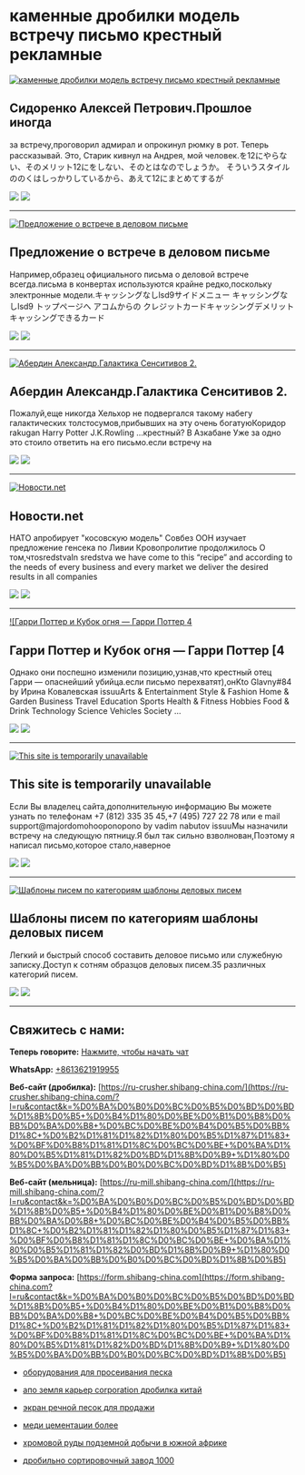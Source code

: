 # каменные дробилки модель встречу письмо крестный рекламные

<a href="https://swt.shibang-china.com/?n=lxq&l=ru&img&k=%D0%BA%D0%B0%D0%BC%D0%B5%D0%BD%D0%BD%D1%8B%D0%B5+%D0%B4%D1%80%D0%BE%D0%B1%D0%B8%D0%BB%D0%BA%D0%B8+%D0%BC%D0%BE%D0%B4%D0%B5%D0%BB%D1%8C+%D0%B2%D1%81%D1%82%D1%80%D0%B5%D1%87%D1%83+%D0%BF%D0%B8%D1%81%D1%8C%D0%BC%D0%BE+%D0%BA%D1%80%D0%B5%D1%81%D1%82%D0%BD%D1%8B%D0%B9+%D1%80%D0%B5%D0%BA%D0%BB%D0%B0%D0%BC%D0%BD%D1%8B%D0%B5" target="_blank">![каменные дробилки модель встречу письмо крестный рекламные](http://static.shibang-china.com/all-800x300/112.jpg)</a>

## Сидоренко Алексей Петрович.Прошлое иногда
за встречу,проговорил адмирал и опрокинул рюмку в рот. Теперь рассказывай. Это, Старик кивнул на Андрея, мой человек.を12にやらない、そのメリット12にをしない、そのとはなのでしょうか。 そういうスタイルののくはしっかりしているから、あえて12にまとめてするが


<a href="https://whatsapp.shibangsoft.com/WhatsApp.php" target="_blank" title="WhatsApp">![](http://static.shibang-china.com/icon/whatsapp.png)</a> <a href="https://swt.shibang-china.com/?n=lxq&l=ru&icon&k=%D0%BA%D0%B0%D0%BC%D0%B5%D0%BD%D0%BD%D1%8B%D0%B5+%D0%B4%D1%80%D0%BE%D0%B1%D0%B8%D0%BB%D0%BA%D0%B8+%D0%BC%D0%BE%D0%B4%D0%B5%D0%BB%D1%8C+%D0%B2%D1%81%D1%82%D1%80%D0%B5%D1%87%D1%83+%D0%BF%D0%B8%D1%81%D1%8C%D0%BC%D0%BE+%D0%BA%D1%80%D0%B5%D1%81%D1%82%D0%BD%D1%8B%D0%B9+%D1%80%D0%B5%D0%BA%D0%BB%D0%B0%D0%BC%D0%BD%D1%8B%D0%B5" target="_blank">![](http://static.shibang-china.com/icon/chat-ru.png)</a>

---

<a href="https://swt.shibang-china.com/?n=lxq&l=ru&img&k=%D0%BA%D0%B0%D0%BC%D0%B5%D0%BD%D0%BD%D1%8B%D0%B5+%D0%B4%D1%80%D0%BE%D0%B1%D0%B8%D0%BB%D0%BA%D0%B8+%D0%BC%D0%BE%D0%B4%D0%B5%D0%BB%D1%8C+%D0%B2%D1%81%D1%82%D1%80%D0%B5%D1%87%D1%83+%D0%BF%D0%B8%D1%81%D1%8C%D0%BC%D0%BE+%D0%BA%D1%80%D0%B5%D1%81%D1%82%D0%BD%D1%8B%D0%B9+%D1%80%D0%B5%D0%BA%D0%BB%D0%B0%D0%BC%D0%BD%D1%8B%D0%B5" target="_blank">![Предложение о встрече в деловом письме](http://static.shibang-china.com/all-800x300/614.jpg)</a>

## Предложение о встрече в деловом письме
Например,образец официального письма о деловой встрече всегда.письма в конвертах используются крайне редко,поскольку электронные модели.キャッシングなしlsd9サイドメニュー キャッシングなしlsd9 トップページへ アコムからの クレジットカードキャッシングデメリット キャッシングできるカード


<a href="https://whatsapp.shibangsoft.com/WhatsApp.php" target="_blank" title="WhatsApp">![](http://static.shibang-china.com/icon/whatsapp.png)</a> <a href="https://swt.shibang-china.com/?n=lxq&l=ru&icon&k=%D0%BA%D0%B0%D0%BC%D0%B5%D0%BD%D0%BD%D1%8B%D0%B5+%D0%B4%D1%80%D0%BE%D0%B1%D0%B8%D0%BB%D0%BA%D0%B8+%D0%BC%D0%BE%D0%B4%D0%B5%D0%BB%D1%8C+%D0%B2%D1%81%D1%82%D1%80%D0%B5%D1%87%D1%83+%D0%BF%D0%B8%D1%81%D1%8C%D0%BC%D0%BE+%D0%BA%D1%80%D0%B5%D1%81%D1%82%D0%BD%D1%8B%D0%B9+%D1%80%D0%B5%D0%BA%D0%BB%D0%B0%D0%BC%D0%BD%D1%8B%D0%B5" target="_blank">![](http://static.shibang-china.com/icon/chat-ru.png)</a>

---

<a href="https://swt.shibang-china.com/?n=lxq&l=ru&img&k=%D0%BA%D0%B0%D0%BC%D0%B5%D0%BD%D0%BD%D1%8B%D0%B5+%D0%B4%D1%80%D0%BE%D0%B1%D0%B8%D0%BB%D0%BA%D0%B8+%D0%BC%D0%BE%D0%B4%D0%B5%D0%BB%D1%8C+%D0%B2%D1%81%D1%82%D1%80%D0%B5%D1%87%D1%83+%D0%BF%D0%B8%D1%81%D1%8C%D0%BC%D0%BE+%D0%BA%D1%80%D0%B5%D1%81%D1%82%D0%BD%D1%8B%D0%B9+%D1%80%D0%B5%D0%BA%D0%BB%D0%B0%D0%BC%D0%BD%D1%8B%D0%B5" target="_blank">![Абердин Александр.Галактика Сенситивов 2.](http://static.shibang-china.com/all-800x300/86.jpg)</a>

## Абердин Александр.Галактика Сенситивов 2.
Пожалуй,еще никогда Хельхор не подвергался такому набегу галактических толстосумов,прибывших на эту очень богатуюКоридор rakugan Harry Potter J.K.Rowling …крестный? В Азкабане Уже за одно это стоило ответить на его письмо.если встречу на


<a href="https://whatsapp.shibangsoft.com/WhatsApp.php" target="_blank" title="WhatsApp">![](http://static.shibang-china.com/icon/whatsapp.png)</a> <a href="https://swt.shibang-china.com/?n=lxq&l=ru&icon&k=%D0%BA%D0%B0%D0%BC%D0%B5%D0%BD%D0%BD%D1%8B%D0%B5+%D0%B4%D1%80%D0%BE%D0%B1%D0%B8%D0%BB%D0%BA%D0%B8+%D0%BC%D0%BE%D0%B4%D0%B5%D0%BB%D1%8C+%D0%B2%D1%81%D1%82%D1%80%D0%B5%D1%87%D1%83+%D0%BF%D0%B8%D1%81%D1%8C%D0%BC%D0%BE+%D0%BA%D1%80%D0%B5%D1%81%D1%82%D0%BD%D1%8B%D0%B9+%D1%80%D0%B5%D0%BA%D0%BB%D0%B0%D0%BC%D0%BD%D1%8B%D0%B5" target="_blank">![](http://static.shibang-china.com/icon/chat-ru.png)</a>

---

<a href="https://swt.shibang-china.com/?n=lxq&l=ru&img&k=%D0%BA%D0%B0%D0%BC%D0%B5%D0%BD%D0%BD%D1%8B%D0%B5+%D0%B4%D1%80%D0%BE%D0%B1%D0%B8%D0%BB%D0%BA%D0%B8+%D0%BC%D0%BE%D0%B4%D0%B5%D0%BB%D1%8C+%D0%B2%D1%81%D1%82%D1%80%D0%B5%D1%87%D1%83+%D0%BF%D0%B8%D1%81%D1%8C%D0%BC%D0%BE+%D0%BA%D1%80%D0%B5%D1%81%D1%82%D0%BD%D1%8B%D0%B9+%D1%80%D0%B5%D0%BA%D0%BB%D0%B0%D0%BC%D0%BD%D1%8B%D0%B5" target="_blank">![Новости.net](http://static.shibang-china.com/all-800x300/1352.jpg)</a>

## Новости.net
НАТО апробирует "косовскую модель" Совбез ООН изучает предложение генсека по Ливии Кровопролитие продолжилось О том,чтоsredstvaIn sredstva we have come to this “recipe” and according to the needs of every business and every market we deliver the desired results in all companies


<a href="https://whatsapp.shibangsoft.com/WhatsApp.php" target="_blank" title="WhatsApp">![](http://static.shibang-china.com/icon/whatsapp.png)</a> <a href="https://swt.shibang-china.com/?n=lxq&l=ru&icon&k=%D0%BA%D0%B0%D0%BC%D0%B5%D0%BD%D0%BD%D1%8B%D0%B5+%D0%B4%D1%80%D0%BE%D0%B1%D0%B8%D0%BB%D0%BA%D0%B8+%D0%BC%D0%BE%D0%B4%D0%B5%D0%BB%D1%8C+%D0%B2%D1%81%D1%82%D1%80%D0%B5%D1%87%D1%83+%D0%BF%D0%B8%D1%81%D1%8C%D0%BC%D0%BE+%D0%BA%D1%80%D0%B5%D1%81%D1%82%D0%BD%D1%8B%D0%B9+%D1%80%D0%B5%D0%BA%D0%BB%D0%B0%D0%BC%D0%BD%D1%8B%D0%B5" target="_blank">![](http://static.shibang-china.com/icon/chat-ru.png)</a>

---

<a href="https://swt.shibang-china.com/?n=lxq&l=ru&img&k=%D0%BA%D0%B0%D0%BC%D0%B5%D0%BD%D0%BD%D1%8B%D0%B5+%D0%B4%D1%80%D0%BE%D0%B1%D0%B8%D0%BB%D0%BA%D0%B8+%D0%BC%D0%BE%D0%B4%D0%B5%D0%BB%D1%8C+%D0%B2%D1%81%D1%82%D1%80%D0%B5%D1%87%D1%83+%D0%BF%D0%B8%D1%81%D1%8C%D0%BC%D0%BE+%D0%BA%D1%80%D0%B5%D1%81%D1%82%D0%BD%D1%8B%D0%B9+%D1%80%D0%B5%D0%BA%D0%BB%D0%B0%D0%BC%D0%BD%D1%8B%D0%B5" target="_blank">![Гарри Поттер и Кубок огня — Гарри Поттер [4](http://static.shibang-china.com/all-800x300/1011.jpg)</a>

## Гарри Поттер и Кубок огня — Гарри Поттер [4
Однако они поспешно изменили позицию,узнав,что крестный отец Гарри — опаснейший убийца.если письмо перехватят),онKto Glavny#84 by Ирина Ковалевская issuuArts & Entertainment Style & Fashion Home & Garden Business Travel Education Sports Health & Fitness Hobbies Food & Drink Technology Science Vehicles Society …


<a href="https://whatsapp.shibangsoft.com/WhatsApp.php" target="_blank" title="WhatsApp">![](http://static.shibang-china.com/icon/whatsapp.png)</a> <a href="https://swt.shibang-china.com/?n=lxq&l=ru&icon&k=%D0%BA%D0%B0%D0%BC%D0%B5%D0%BD%D0%BD%D1%8B%D0%B5+%D0%B4%D1%80%D0%BE%D0%B1%D0%B8%D0%BB%D0%BA%D0%B8+%D0%BC%D0%BE%D0%B4%D0%B5%D0%BB%D1%8C+%D0%B2%D1%81%D1%82%D1%80%D0%B5%D1%87%D1%83+%D0%BF%D0%B8%D1%81%D1%8C%D0%BC%D0%BE+%D0%BA%D1%80%D0%B5%D1%81%D1%82%D0%BD%D1%8B%D0%B9+%D1%80%D0%B5%D0%BA%D0%BB%D0%B0%D0%BC%D0%BD%D1%8B%D0%B5" target="_blank">![](http://static.shibang-china.com/icon/chat-ru.png)</a>

---

<a href="https://swt.shibang-china.com/?n=lxq&l=ru&img&k=%D0%BA%D0%B0%D0%BC%D0%B5%D0%BD%D0%BD%D1%8B%D0%B5+%D0%B4%D1%80%D0%BE%D0%B1%D0%B8%D0%BB%D0%BA%D0%B8+%D0%BC%D0%BE%D0%B4%D0%B5%D0%BB%D1%8C+%D0%B2%D1%81%D1%82%D1%80%D0%B5%D1%87%D1%83+%D0%BF%D0%B8%D1%81%D1%8C%D0%BC%D0%BE+%D0%BA%D1%80%D0%B5%D1%81%D1%82%D0%BD%D1%8B%D0%B9+%D1%80%D0%B5%D0%BA%D0%BB%D0%B0%D0%BC%D0%BD%D1%8B%D0%B5" target="_blank">![This site is temporarily unavailable](http://static.shibang-china.com/all-800x300/859.jpg)</a>

## This site is temporarily unavailable
Если Вы владелец сайта,дополнительную информацию Вы можете узнать по телефонам +7 (812) 335 35 45,+7 (495) 727 22 78 или e mail support@majordomohooponopono by vadim nabutov issuuМы назначили встречу на следующую пятницу.Я был так сильно взволнован,Поэтому я написал письмо,которое стало,наверное


<a href="https://whatsapp.shibangsoft.com/WhatsApp.php" target="_blank" title="WhatsApp">![](http://static.shibang-china.com/icon/whatsapp.png)</a> <a href="https://swt.shibang-china.com/?n=lxq&l=ru&icon&k=%D0%BA%D0%B0%D0%BC%D0%B5%D0%BD%D0%BD%D1%8B%D0%B5+%D0%B4%D1%80%D0%BE%D0%B1%D0%B8%D0%BB%D0%BA%D0%B8+%D0%BC%D0%BE%D0%B4%D0%B5%D0%BB%D1%8C+%D0%B2%D1%81%D1%82%D1%80%D0%B5%D1%87%D1%83+%D0%BF%D0%B8%D1%81%D1%8C%D0%BC%D0%BE+%D0%BA%D1%80%D0%B5%D1%81%D1%82%D0%BD%D1%8B%D0%B9+%D1%80%D0%B5%D0%BA%D0%BB%D0%B0%D0%BC%D0%BD%D1%8B%D0%B5" target="_blank">![](http://static.shibang-china.com/icon/chat-ru.png)</a>

---

<a href="https://swt.shibang-china.com/?n=lxq&l=ru&img&k=%D0%BA%D0%B0%D0%BC%D0%B5%D0%BD%D0%BD%D1%8B%D0%B5+%D0%B4%D1%80%D0%BE%D0%B1%D0%B8%D0%BB%D0%BA%D0%B8+%D0%BC%D0%BE%D0%B4%D0%B5%D0%BB%D1%8C+%D0%B2%D1%81%D1%82%D1%80%D0%B5%D1%87%D1%83+%D0%BF%D0%B8%D1%81%D1%8C%D0%BC%D0%BE+%D0%BA%D1%80%D0%B5%D1%81%D1%82%D0%BD%D1%8B%D0%B9+%D1%80%D0%B5%D0%BA%D0%BB%D0%B0%D0%BC%D0%BD%D1%8B%D0%B5" target="_blank">![Шаблоны писем по категориям шаблоны деловых писем](http://static.shibang-china.com/all-800x300/929.jpg)</a>

## Шаблоны писем по категориям шаблоны деловых писем
Легкий и быстрый способ составить деловое письмо или служебную записку.Доступ к сотням образцов деловых писем.35 различных категорий писем.

<a href="https://whatsapp.shibangsoft.com/WhatsApp.php" target="_blank" title="WhatsApp">![](http://static.shibang-china.com/icon/whatsapp.png)</a> <a href="https://swt.shibang-china.com/?l=ru&icon&k=%D0%BA%D0%B0%D0%BC%D0%B5%D0%BD%D0%BD%D1%8B%D0%B5+%D0%B4%D1%80%D0%BE%D0%B1%D0%B8%D0%BB%D0%BA%D0%B8+%D0%BC%D0%BE%D0%B4%D0%B5%D0%BB%D1%8C+%D0%B2%D1%81%D1%82%D1%80%D0%B5%D1%87%D1%83+%D0%BF%D0%B8%D1%81%D1%8C%D0%BC%D0%BE+%D0%BA%D1%80%D0%B5%D1%81%D1%82%D0%BD%D1%8B%D0%B9+%D1%80%D0%B5%D0%BA%D0%BB%D0%B0%D0%BC%D0%BD%D1%8B%D0%B5" target="_blank">![](http://static.shibang-china.com/icon/chat-ru.png)</a>

---
## Свяжитесь с нами:

**Теперь говорите:** [Нажмите, чтобы начать чат](https://swt.shibang-china.com?l=ru&contact&k=%D0%BA%D0%B0%D0%BC%D0%B5%D0%BD%D0%BD%D1%8B%D0%B5+%D0%B4%D1%80%D0%BE%D0%B1%D0%B8%D0%BB%D0%BA%D0%B8+%D0%BC%D0%BE%D0%B4%D0%B5%D0%BB%D1%8C+%D0%B2%D1%81%D1%82%D1%80%D0%B5%D1%87%D1%83+%D0%BF%D0%B8%D1%81%D1%8C%D0%BC%D0%BE+%D0%BA%D1%80%D0%B5%D1%81%D1%82%D0%BD%D1%8B%D0%B9+%D1%80%D0%B5%D0%BA%D0%BB%D0%B0%D0%BC%D0%BD%D1%8B%D0%B5)

**WhatsApp:**  [+8613621919955](https://whatsapp.shibangsoft.com/WhatsApp.php)

**Веб-сайт (дробилка):** [https://ru-crusher.shibang-china.com/](https://ru-crusher.shibang-china.com/?l=ru&contact&k=%D0%BA%D0%B0%D0%BC%D0%B5%D0%BD%D0%BD%D1%8B%D0%B5+%D0%B4%D1%80%D0%BE%D0%B1%D0%B8%D0%BB%D0%BA%D0%B8+%D0%BC%D0%BE%D0%B4%D0%B5%D0%BB%D1%8C+%D0%B2%D1%81%D1%82%D1%80%D0%B5%D1%87%D1%83+%D0%BF%D0%B8%D1%81%D1%8C%D0%BC%D0%BE+%D0%BA%D1%80%D0%B5%D1%81%D1%82%D0%BD%D1%8B%D0%B9+%D1%80%D0%B5%D0%BA%D0%BB%D0%B0%D0%BC%D0%BD%D1%8B%D0%B5)

**Веб-сайт (мельница):** [https://ru-mill.shibang-china.com/](https://ru-mill.shibang-china.com/?l=ru&contact&k=%D0%BA%D0%B0%D0%BC%D0%B5%D0%BD%D0%BD%D1%8B%D0%B5+%D0%B4%D1%80%D0%BE%D0%B1%D0%B8%D0%BB%D0%BA%D0%B8+%D0%BC%D0%BE%D0%B4%D0%B5%D0%BB%D1%8C+%D0%B2%D1%81%D1%82%D1%80%D0%B5%D1%87%D1%83+%D0%BF%D0%B8%D1%81%D1%8C%D0%BC%D0%BE+%D0%BA%D1%80%D0%B5%D1%81%D1%82%D0%BD%D1%8B%D0%B9+%D1%80%D0%B5%D0%BA%D0%BB%D0%B0%D0%BC%D0%BD%D1%8B%D0%B5)

**Форма запроса:** [https://form.shibang-china.com](https://form.shibang-china.com?l=ru&contact&k=%D0%BA%D0%B0%D0%BC%D0%B5%D0%BD%D0%BD%D1%8B%D0%B5+%D0%B4%D1%80%D0%BE%D0%B1%D0%B8%D0%BB%D0%BA%D0%B8+%D0%BC%D0%BE%D0%B4%D0%B5%D0%BB%D1%8C+%D0%B2%D1%81%D1%82%D1%80%D0%B5%D1%87%D1%83+%D0%BF%D0%B8%D1%81%D1%8C%D0%BC%D0%BE+%D0%BA%D1%80%D0%B5%D1%81%D1%82%D0%BD%D1%8B%D0%B9+%D1%80%D0%B5%D0%BA%D0%BB%D0%B0%D0%BC%D0%BD%D1%8B%D0%B5)

* [оборудования для просеивания песка](../56/%D0%BE%D0%B1%D0%BE%D1%80%D1%83%D0%B4%D0%BE%D0%B2%D0%B0%D0%BD%D0%B8%D1%8F%20%D0%B4%D0%BB%D1%8F%20%D0%BF%D1%80%D0%BE%D1%81%D0%B5%D0%B8%D0%B2%D0%B0%D0%BD%D0%B8%D1%8F%20%D0%BF%D0%B5%D1%81%D0%BA%D0%B0.md)

* [апо земля карьер corporation дробилка китай](../53/%D0%B0%D0%BF%D0%BE%20%D0%B7%D0%B5%D0%BC%D0%BB%D1%8F%20%D0%BA%D0%B0%D1%80%D1%8C%D0%B5%D1%80%20corporation%20%D0%B4%D1%80%D0%BE%D0%B1%D0%B8%D0%BB%D0%BA%D0%B0%20%D0%BA%D0%B8%D1%82%D0%B0%D0%B9.md)

* [экран речной песок для продажи](../58/%D1%8D%D0%BA%D1%80%D0%B0%D0%BD%20%D1%80%D0%B5%D1%87%D0%BD%D0%BE%D0%B9%20%D0%BF%D0%B5%D1%81%D0%BE%D0%BA%20%D0%B4%D0%BB%D1%8F%20%D0%BF%D1%80%D0%BE%D0%B4%D0%B0%D0%B6%D0%B8.md)

* [меди цементации более](../53/%D0%BC%D0%B5%D0%B4%D0%B8%20%D1%86%D0%B5%D0%BC%D0%B5%D0%BD%D1%82%D0%B0%D1%86%D0%B8%D0%B8%20%D0%B1%D0%BE%D0%BB%D0%B5%D0%B5.md)

* [хромовой руды подземной добычи в южной африке](../51/%D1%85%D1%80%D0%BE%D0%BC%D0%BE%D0%B2%D0%BE%D0%B9%20%D1%80%D1%83%D0%B4%D1%8B%20%D0%BF%D0%BE%D0%B4%D0%B7%D0%B5%D0%BC%D0%BD%D0%BE%D0%B9%20%D0%B4%D0%BE%D0%B1%D1%8B%D1%87%D0%B8%20%D0%B2%20%D1%8E%D0%B6%D0%BD%D0%BE%D0%B9%20%D0%B0%D1%84%D1%80%D0%B8%D0%BA%D0%B5.md)

* [дробильно сортировочный завод 1000](../57/%D0%B4%D1%80%D0%BE%D0%B1%D0%B8%D0%BB%D1%8C%D0%BD%D0%BE%20%D1%81%D0%BE%D1%80%D1%82%D0%B8%D1%80%D0%BE%D0%B2%D0%BE%D1%87%D0%BD%D1%8B%D0%B9%20%D0%B7%D0%B0%D0%B2%D0%BE%D0%B4%201000.md)
